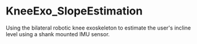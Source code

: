 # KneeExo_SlopeEstimation

Using the bilateral robotic knee exoskeleton to estimate the user's incline level using a shank mounted IMU sensor.
